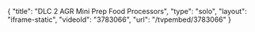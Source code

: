 {
    "title": "DLC 2 AGR Mini Prep Food Processors",
    "type": "solo",
    "layout": "iframe-static",
    "videoId": "3783066",
    "url": "\/tvpembed\/3783066"
}